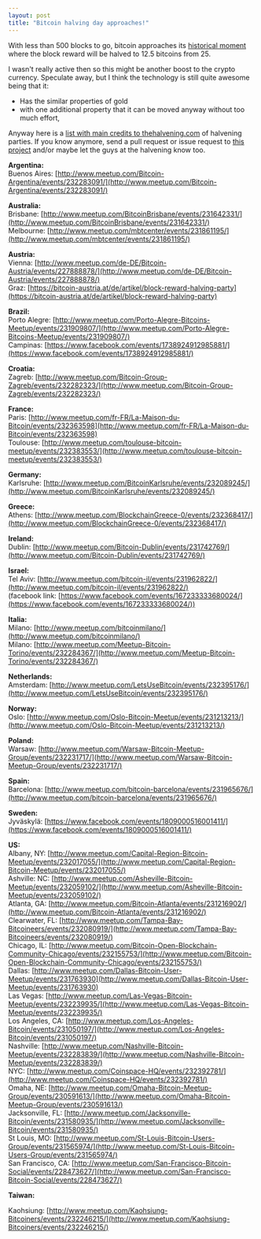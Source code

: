 ```yaml
---
layout: post
title: "Bitcoin halving day approaches!"
---
```

With less than 500 blocks to go, bitcoin approaches its [historical moment](http://www.thehalvening.com/) where the block reward will be halved to 12.5 bitcoins from 25.

I wasn't really active then so this might be another boost to the crypto currency. Speculate away, but I think the technology is still quite awesome being that it:

* Has the similar properties of gold 
* with one additional property that it can be moved anyway without too much effort,

Anyway here is a [list with main credits to thehalvening.com](http://blog.thehalvening.com/bitcoin-halving-parties-2016/) of halvening parties. If you know anymore, send a pull request or issue request to [this project](https://github.com/nolim1t/nolim1t.github.io) and/or maybe let the guys at the halvening know too.

**Argentina:**  
Buenos Aires: [http://www.meetup.com/Bitcoin-Argentina/events/232283091/](http://www.meetup.com/Bitcoin-Argentina/events/232283091/)

**Australia:**  
Brisbane: [http://www.meetup.com/BitcoinBrisbane/events/231642331/](http://www.meetup.com/BitcoinBrisbane/events/231642331/)  
Melbourne: [http://www.meetup.com/mbtcenter/events/231861195/](http://www.meetup.com/mbtcenter/events/231861195/)

**Austria:**  
Vienna: [http://www.meetup.com/de-DE/Bitcoin-Austria/events/227888878/](http://www.meetup.com/de-DE/Bitcoin-Austria/events/227888878/)  
Graz: [https://bitcoin-austria.at/de/artikel/block-reward-halving-party](https://bitcoin-austria.at/de/artikel/block-reward-halving-party)

**Brazil:**  
Porto Alegre: [http://www.meetup.com/Porto-Alegre-Bitcoins-Meetup/events/231909807/](http://www.meetup.com/Porto-Alegre-Bitcoins-Meetup/events/231909807/)  
Campinas: [https://www.facebook.com/events/1738924912985881/](https://www.facebook.com/events/1738924912985881/)

**Croatia:**  
Zagreb: [http://www.meetup.com/Bitcoin-Group-Zagreb/events/232282323/](http://www.meetup.com/Bitcoin-Group-Zagreb/events/232282323/)

**France:**  
Paris: [http://www.meetup.com/fr-FR/La-Maison-du-Bitcoin/events/232363598](http://www.meetup.com/fr-FR/La-Maison-du-Bitcoin/events/232363598)  
Toulouse: [http://www.meetup.com/toulouse-bitcoin-meetup/events/232383553/](http://www.meetup.com/toulouse-bitcoin-meetup/events/232383553/)

**Germany:**  
Karlsruhe: [http://www.meetup.com/BitcoinKarlsruhe/events/232089245/](http://www.meetup.com/BitcoinKarlsruhe/events/232089245/)

**Greece:**  
Athens: [http://www.meetup.com/BlockchainGreece-0/events/232368417/](http://www.meetup.com/BlockchainGreece-0/events/232368417/)

**Ireland:**  
Dublin: [http://www.meetup.com/Bitcoin-Dublin/events/231742769/](http://www.meetup.com/Bitcoin-Dublin/events/231742769/)

**Israel:**  
Tel Aviv: [http://www.meetup.com/bitcoin-il/events/231962822/](http://www.meetup.com/bitcoin-il/events/231962822/)  
(facebook link: [https://www.facebook.com/events/167233333680024/](https://www.facebook.com/events/167233333680024/))

**Italia:**  
Milano: [http://www.meetup.com/bitcoinmilano/](http://www.meetup.com/bitcoinmilano/)  
Milano: [http://www.meetup.com/Meetup-Bitcoin-Torino/events/232284367/](http://www.meetup.com/Meetup-Bitcoin-Torino/events/232284367/)

**Netherlands:**  
Amsterdam: [http://www.meetup.com/LetsUseBitcoin/events/232395176/](http://www.meetup.com/LetsUseBitcoin/events/232395176/)

**Norway:**  
Oslo: [http://www.meetup.com/Oslo-Bitcoin-Meetup/events/231213213/](http://www.meetup.com/Oslo-Bitcoin-Meetup/events/231213213/)

**Poland:**  
Warsaw: [http://www.meetup.com/Warsaw-Bitcoin-Meetup-Group/events/232231717/](http://www.meetup.com/Warsaw-Bitcoin-Meetup-Group/events/232231717/)

**Spain:**  
Barcelona: [http://www.meetup.com/bitcoin-barcelona/events/231965676/](http://www.meetup.com/bitcoin-barcelona/events/231965676/)

**Sweden:**  
Jyväskylä: [https://www.facebook.com/events/1809000516001411/](https://www.facebook.com/events/1809000516001411/)

**US:**  
Albany, NY: [http://www.meetup.com/Capital-Region-Bitcoin-Meetup/events/232017055/](http://www.meetup.com/Capital-Region-Bitcoin-Meetup/events/232017055/)  
Ashville: NC: [http://www.meetup.com/Asheville-Bitcoin-Meetup/events/232059102/](http://www.meetup.com/Asheville-Bitcoin-Meetup/events/232059102/)  
Atlanta, GA: [http://www.meetup.com/Bitcoin-Atlanta/events/231216902/](http://www.meetup.com/Bitcoin-Atlanta/events/231216902/)  
Clearwater, FL: [http://www.meetup.com/Tampa-Bay-Bitcoineers/events/232080919/](http://www.meetup.com/Tampa-Bay-Bitcoineers/events/232080919/)  
Chicago, IL: [http://www.meetup.com/Bitcoin-Open-Blockchain-Community-Chicago/events/232155753/](http://www.meetup.com/Bitcoin-Open-Blockchain-Community-Chicago/events/232155753/)  
Dallas: [http://www.meetup.com/Dallas-Bitcoin-User-Meetup/events/231763930](http://www.meetup.com/Dallas-Bitcoin-User-Meetup/events/231763930)  
Las Vegas: [http://www.meetup.com/Las-Vegas-Bitcoin-Meetup/events/232239935/](http://www.meetup.com/Las-Vegas-Bitcoin-Meetup/events/232239935/)  
Los Angeles, CA: [http://www.meetup.com/Los-Angeles-Bitcoin/events/231050197/](http://www.meetup.com/Los-Angeles-Bitcoin/events/231050197/)  
Nashville: [http://www.meetup.com/Nashville-Bitcoin-Meetup/events/232283839/](http://www.meetup.com/Nashville-Bitcoin-Meetup/events/232283839/)  
NYC: [http://www.meetup.com/Coinspace-HQ/events/232392781/](http://www.meetup.com/Coinspace-HQ/events/232392781/)  
Omaha, NE: [http://www.meetup.com/Omaha-Bitcoin-Meetup-Group/events/230591613/](http://www.meetup.com/Omaha-Bitcoin-Meetup-Group/events/230591613/)  
Jacksonville, FL: [http://www.meetup.com/Jacksonville-Bitcoin/events/231580935/](http://www.meetup.com/Jacksonville-Bitcoin/events/231580935/)  
St Louis, MO: [http://www.meetup.com/St-Louis-Bitcoin-Users-Group/events/231565974/](http://www.meetup.com/St-Louis-Bitcoin-Users-Group/events/231565974/)  
San Francisco, CA: [http://www.meetup.com/San-Francisco-Bitcoin-Social/events/228473627/](http://www.meetup.com/San-Francisco-Bitcoin-Social/events/228473627/)

**Taiwan:**

Kaohsiung:
[http://www.meetup.com/Kaohsiung-Bitcoiners/events/232246215/](http://www.meetup.com/Kaohsiung-Bitcoiners/events/232246215/)
